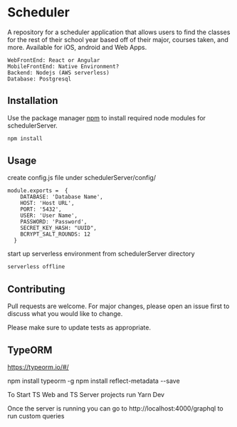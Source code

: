 # Scheduler
A repository for a scheduler application that allows users to find the classes for the rest of their school year based off of their major, courses taken, and more. Available for iOS, android and Web Apps.

```
WebFrontEnd: React or Angular
MobileFrontEnd: Native Environment?
Backend: Nodejs (AWS serverless)
Database: Postgresql
```


## Installation

Use the package manager [npm](https://nodejs.org/en/download/) to install required node modules for schedulerServer.

```bash
npm install
```

## Usage
create config.js file under schedulerServer/config/

```nodejs
module.exports =  {
    DATABASE: 'Database Name',
    HOST: 'Host URL',
    PORT: '5432',
    USER: 'User Name',
    PASSWORD: 'Password',
    SECRET_KEY_HASH: "UUID",
    BCRYPT_SALT_ROUNDS: 12
  }
```

start up serverless environment from schedulerServer directory

```bash
serverless offline
```

## Contributing
Pull requests are welcome. For major changes, please open an issue first to discuss what you would like to change.

Please make sure to update tests as appropriate.


## TypeORM
https://typeorm.io/#/

npm install typeorm -g
npm install reflect-metadata --save


To Start TS Web and TS Server projects 
run Yarn Dev

Once the server is running you can go to 
http://localhost:4000/graphql 
to run custom queries